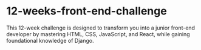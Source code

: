 # 12-weeks-front-end-challenge
This 12-week challenge is designed to transform you into a junior front-end developer by mastering HTML, CSS, JavaScript, and React, while gaining foundational knowledge of Django.
